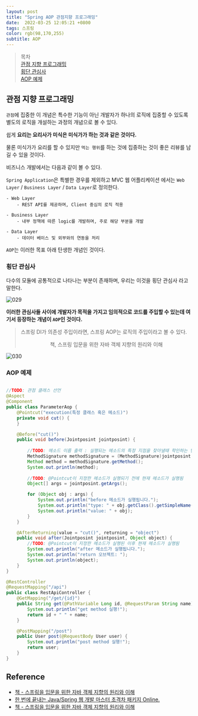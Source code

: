 ```yaml
---
layout: post 
title: "Spring AOP 관점지향 프로그래밍"
date:  2022-03-25 12:05:21 +0800 
tags: 스프링 
color: rgb(98,170,255)
subtitle: AOP
--- 
```


> 목차 <br>
> [관점 지향 프로그래밍](#관점-지향-프로그래밍)<br>
> [횡단 관심사](#횡단-관심사)<br>
> [AOP 예제](#AOP-예제)<br>

 
## 관점 지향 프로그래밍

`관점`에 집중한 이 개념은 특수한 기능이 아닌 개발자가 하나의 로직에 집중할 수 있도록 별도의 로직을 개설하는 과정의 개념으로 볼 수 있다.

쉽게 **요리는 요리사가 미식은 미식가가 하는 것과 같은 것이다.** 

물론 미식가가 요리를 할 수 있지만 `먹는 행위`를 하는 것에 집중하는 것이 좋은 리뷰를 남길 수 있을 것이다.


비즈니스 개발에서는 다음과 같이 볼 수 있다.

`Spring Application`은 특별한 경우를 제외하고 MVC 웹 어플리케이션 에서는 `Web Layer` / `Business Layer` / `Data Layer`로 정의한다.

```
- Web Layer
    - REST API를 제공하며, Client 중심의 로직 적용

- Business Layer
    - 내부 정책에 따른 logic를 개발하며, 주로 해당 부분을 개발

- Data Layer
    - 데이터 베이스 및 외부와의 연동을 처리
```

`AOP`는 이러한 목표 아래 탄생한 개념인 것이다.

### 횡단 관심사

다수의 모듈에 공통적으로 나타나는 부분이 존재하며, 우리는 이것을 횡단 관심사 라고 말한다.

![029](https://user-images.githubusercontent.com/65659478/160230827-6d90b6ec-56fc-4dae-badc-5a2ac6c05262.jpg)

**이러한 관심사들 사이에 개발자가 목적을 가지고 임의적으로 코드를 주입할 수 있는데 여기서 등장하는 개념이 `AOP`인 것이다.**

> 스프링 DI가 의존성 주입이라면, 스프링 AOP는 로직의 주입이라고 볼 수 있다.
> 
>  <center>책, 스프링 입문을 위한 자바 객체 지향의 원리와 이해</center>

![030](https://user-images.githubusercontent.com/65659478/160230970-432ed18d-3d73-487b-9653-891d5d9e027b.jpg)

### AOP 예제

```java

//TODO: 관점 클래스 선언
@Aspect
@Component
public class ParameterAop {
    @Pointcut("execution(특정 클래스 혹은 메소드)")
    private void cut() {
    }

    @Before("cut()")
    public void before(Jointposint jointposint) {
        
        //TODO: 메소드 이름 출력 : 실행되는 메소드의 특정 지점을 찾아낼때 학인하는 방법 
        MethodSignature methodSignature = (MethodSignature)jointposint.getSignature();
        Method method = methodSignature.getMethod();
        System.out.println(method);
        
        //TODO: @Pointcut이 지정한 메소드가 실행되기 전에 현재 메소드가 실행됨
        Object[] args = jointposint.getArgs();

        for (Object obj : args) {
            System.out.println("before 메소드가 실행됩니다.");
            System.out.println("type: " + obj.getClass().getSimpleName());
            System.out.println("value: " + obj);
        }
    }

    @AfterReturning(value = "cut()", returning = "object")
    public void after(Jointposint jointposint, Object object) {
        //TODO: @Pointcut이 지정한 메소드가 실행된 이후 현재 메소드가 실행됨
        System.out.println("after 메소드가 실행됩니다.");
        System.out.println("return 오브젝트: ");
        System.out.println(object);
    }
}

@RestController
@RequestMapping("/api")
public class RestApiController {
    @GetMapping("/get/{id}")
    public String get(@PathVariable Long id, @RequestParam String name) {
        System.out.println("get method 실행!");
        return id + " " + name;
    }

    @PostMapping("/post")
    public User post(@RequestBody User user) {
        System.out.println("post method 실행!");
        return user;
    }
}
```




## Reference

- [책 - 스프링을 입문을 위한 자바 객체 지향의 원리와 이해](https://www.aladin.co.kr/shop/wproduct.aspx?ItemId=55641908)
- [한 번에 끝내는 Java/Spring 웹 개발 마스터 초격차 패키지 Online.]()
- [책 - 스프링을 입문을 위한 자바 객체 지향의 원리와 이해](https://www.aladin.co.kr/shop/wproduct.aspx?ItemId=55641908)